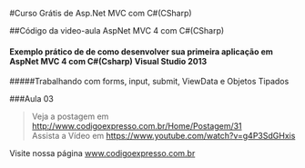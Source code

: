 ﻿#Curso Grátis de Asp.Net MVC com C#(CSharp)

##Código da video-aula AspNet MVC 4 com C#(CSharp)

#### Exemplo prático de de como desenvolver sua primeira aplicação em AspNet MVC 4 com C#(Csharp) Visual Studio 2013

#####Trabalhando com forms, input, submit, ViewData e Objetos Tipados

###Aula 03       
>Veja a postagem em http://www.codigoexpresso.com.br/Home/Postagem/31      
>Assista a Vídeo em https://www.youtube.com/watch?v=g4P3SdGHxis     


Visite nossa página www.codigoexpresso.com.br
